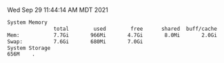 Wed Sep 29 11:44:14 AM MDT 2021
```bash
System Memory
               total        used        free      shared  buff/cache   available
Mem:           7.7Gi       966Mi       4.7Gi       8.0Mi       2.0Gi       6.4Gi
Swap:          7.6Gi       680Mi       7.0Gi
System Storage
656M	.
```
```bash
